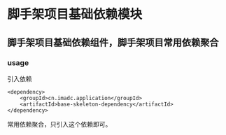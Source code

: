 # 脚手架项目基础依赖模块

## 脚手架项目基础依赖组件，脚手架项目常用依赖聚合

### usage

引入依赖

~~~
<dependency>
    <groupId>cn.imadc.application</groupId>
    <artifactId>base-skeleton-dependency</artifactId>
</dependency>
~~~

常用依赖聚合，只引入这个依赖即可。